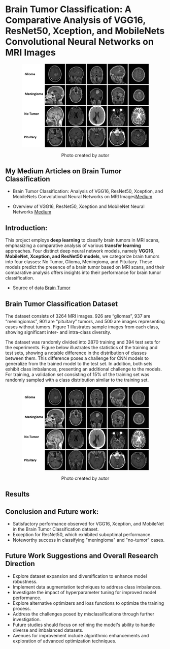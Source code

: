 # Brain Tumor Classification: A Comparative Analysis of VGG16, ResNet50, Xception, and MobileNets Convolutional Neural Networks on MRI Images

<div align="center">
    <img width="400" src="/images/sanple_images_brain_tumor_dataset.png" alt="Material Bread logo"> 
    <p style="text-align: center;">Photo created by autor</p> 
</div>


## My Medium Articles on Brain Tumor Classification
- Brain Tumor Classification: Analysis of VGG16, ResNet50, Xception, and MobileNets Convolutional Neural Networks on MRI Images[Medium](https://medium.com/@t.mostafid/brain-tumor-classification-analysis-of-vgg16-resnet50-xception-and-mobilenets-convolutional-a7445638a233)

- Overview of VGG16, ResNet50, Xception and MobileNet Neural Networks [Medium](https://medium.com/@t.mostafid/overview-of-vgg16-xception-mobilenet-and-resnet50-neural-networks-c678e0c0ee85)

## Introduction:

This project employs **deep learning** to classify brain tumors in MRI scans, emphasizing a comparative analysis of  various **transfer learning** approaches.
Four distinct deep neural network models, namely **VGG16**, **MobileNet, Xception, and ResNet50 models**, we categorize brain tumors into four classes: No Tumor, Glioma, Meningioma, and Pituitary.
These models predict the presence of a brain tumor based on MRI scans, and their comparative analysis offers insights into their performance for brain tumor classification.

- Source of data [Brain Tumor](https://www.kaggle.com/datasets/sartajbhuvaji/brain-tumor-classification-mri)

## Brain Tumor Classification Dataset
The dataset consists of 3264 MRI images. 926 are “gliomas”, 937 are “meningiomas”, 901 are “pituitary” tumors, and 500 are images representing cases without tumors. Figure 1 illustrates sample images from each class, showing significant inter- and intra-class diversity.

The dataset was randomly divided into 2870 training and 394 test sets for the experiments. Figure below illustrates the statistics of the training and test sets, showing a notable difference in the distribution of classes between them. This difference poses a challenge for CNN models to generalize from the trained model to the test set. In addition, both sets exhibit class imbalances, presenting an additional challenge to the models. For training, a validation set consisting of 15% of the training set was randomly sampled with a class distribution similar to the training set.

<div align="center">
    <img width="400" src="/images/sanple_images_brain_tumor_dataset.png" alt="Material Bread logo"> 
    <p style="text-align: center;">Photo created by autor</p> 
</div>

## Results



  
## Conclusion and Future work:
  - Satisfactory performance observed for VGG16, Xception, and MobileNet in the Brain Tumor Classification dataset.
  - Exception for ResNet50, which exhibited suboptimal performance.
  - Noteworthy success in classifying "meningioma" and "no-tumor" cases.


## Future Work Suggestions and Overall Research Direction
  - Explore dataset expansion and diversification to enhance model robustness.
  - Implement data augmentation techniques to address class imbalances.
  - Investigate the impact of hyperparameter tuning for improved model performance.
  - Explore alternative optimizers and loss functions to optimize the training process.
  - Address the challenges posed by misclassifications through further investigation.
  - Future studies should focus on refining the model's ability to handle diverse and imbalanced datasets.
  - Avenues for improvement include algorithmic enhancements and exploration of advanced optimization techniques.






